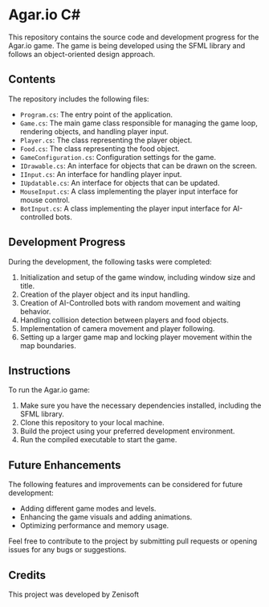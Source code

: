 # Agar.io C#

This repository contains the source code and development progress for the Agar.io game. The game is being developed using the SFML library and follows an object-oriented design approach.

## Contents

The repository includes the following files:

- `Program.cs`: The entry point of the application.
- `Game.cs`: The main game class responsible for managing the game loop, rendering objects, and handling player input.
- `Player.cs`: The class representing the player object.
- `Food.cs`: The class representing the food object.
- `GameConfiguration.cs`: Configuration settings for the game.
- `IDrawable.cs`: An interface for objects that can be drawn on the screen.
- `IInput.cs`: An interface for handling player input.
- `IUpdatable.cs`: An interface for objects that can be updated.
- `MouseInput.cs`: A class implementing the player input interface for mouse control.
- `BotInput.cs`: A class implementing the player input interface for AI-controlled bots.

## Development Progress

During the development, the following tasks were completed:

1. Initialization and setup of the game window, including window size and title.
2. Creation of the player object and its input handling.
3. Creation of AI-Controlled bots with random movement and waiting behavior.
4. Handling collision detection between players and food objects.
5. Implementation of camera movement and player following.
6. Setting up a larger game map and locking player movement within the map boundaries.

## Instructions

To run the Agar.io game:

1. Make sure you have the necessary dependencies installed, including the SFML library.
2. Clone this repository to your local machine.
3. Build the project using your preferred development environment.
4. Run the compiled executable to start the game.

## Future Enhancements

The following features and improvements can be considered for future development:

- Adding different game modes and levels.
- Enhancing the game visuals and adding animations.
- Optimizing performance and memory usage.

Feel free to contribute to the project by submitting pull requests or opening issues for any bugs or suggestions.

## Credits

This project was developed by Zenisoft
